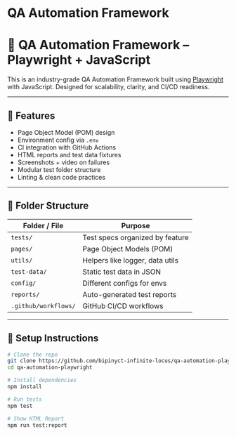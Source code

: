 # QA Automation Framework
# 🧪 QA Automation Framework – Playwright + JavaScript

This is an industry-grade QA Automation Framework built using [Playwright](https://playwright.dev/) with JavaScript. Designed for scalability, clarity, and CI/CD readiness.

---

## 🚀 Features

- Page Object Model (POM) design
- Environment config via `.env`
- CI integration with GitHub Actions
- HTML reports and test data fixtures
- Screenshots + video on failures
- Modular test folder structure
- Linting & clean code practices

---

## 📁 Folder Structure

| Folder / File        | Purpose |
|----------------------|---------|
| `tests/`             | Test specs organized by feature |
| `pages/`             | Page Object Models (POM) |
| `utils/`             | Helpers like logger, data utils |
| `test-data/`         | Static test data in JSON |
| `config/`            | Different configs for envs |
| `reports/`           | Auto-generated test reports |
| `.github/workflows/` | GitHub CI/CD workflows |

---

## 🔧 Setup Instructions

```bash
# Clone the repo
git clone https://github.com/bipinyct-infinite-locus/qa-automation-playwright.git
cd qa-automation-playwright

# Install dependencies
npm install

# Run tests
npm test

# Show HTML Report
npm run test:report
